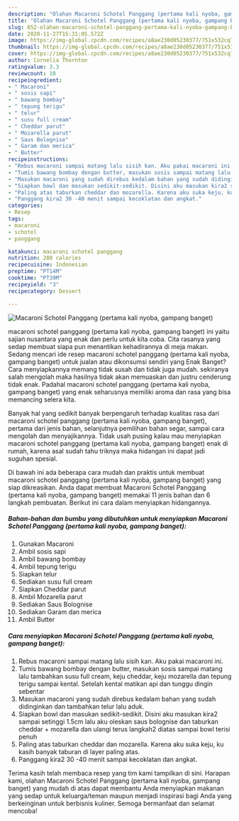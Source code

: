 ```yaml
---
description: "Olahan Macaroni Schotel Panggang (pertama kali nyoba, gampang banget) | Resep Bumbu Macaroni Schotel Panggang (pertama kali nyoba, gampang banget) Yang Mudah Dan Praktis"
title: "Olahan Macaroni Schotel Panggang (pertama kali nyoba, gampang banget) | Resep Bumbu Macaroni Schotel Panggang (pertama kali nyoba, gampang banget) Yang Mudah Dan Praktis"
slug: 652-olahan-macaroni-schotel-panggang-pertama-kali-nyoba-gampang-banget-resep-bumbu-macaroni-schotel-panggang-pertama-kali-nyoba-gampang-banget-yang-mudah-dan-praktis
date: 2020-11-27T15:31:05.572Z
image: https://img-global.cpcdn.com/recipes/a8ae230d05230377/751x532cq70/macaroni-schotel-panggang-pertama-kali-nyoba-gampang-banget-foto-resep-utama.jpg
thumbnail: https://img-global.cpcdn.com/recipes/a8ae230d05230377/751x532cq70/macaroni-schotel-panggang-pertama-kali-nyoba-gampang-banget-foto-resep-utama.jpg
cover: https://img-global.cpcdn.com/recipes/a8ae230d05230377/751x532cq70/macaroni-schotel-panggang-pertama-kali-nyoba-gampang-banget-foto-resep-utama.jpg
author: Cornelia Thornton
ratingvalue: 3.3
reviewcount: 10
recipeingredient:
- " Macaroni"
- " sosis sapi"
- " bawang bombay"
- " tepung terigu"
- " telur"
- " susu full cream"
- " Cheddar parut"
- " Mozarella parut"
- " Saus Bolognise"
- " Garam dan merica"
- " Butter"
recipeinstructions:
- "Rebus macaroni sampai matang lalu sisih kan. Aku pakai macaroni ini."
- "Tumis bawang bombay dengan butter, masukan sosis sampai matang lalu tambahkan susu full cream, keju cheddar, keju mozarella dan tepung terigu sampai kental. Setelah kental matikan api dan tunggu dingin sebentar"
- "Masukan macaroni yang sudah direbus kedalam bahan yang sudah didinginkan dan tambahkan telur lalu aduk."
- "Siapkan bowl dan masukan sedikit-sedikit. Disini aku masukan kira2 sampai setinggi 1.5cm lalu aku oleskan saus bolognise dan taburkan cheddar + mozarella dan ulangi terus langkah2 diatas sampai bowl terisi penuh"
- "Paling atas taburkan cheddar dan mozarella. Karena aku suka keju, ku kasih banyak taburan di layer paling atas."
- "Panggang kira2 30 -40 menit sampai kecoklatan dan angkat."
categories:
- Resep
tags:
- macaroni
- schotel
- panggang

katakunci: macaroni schotel panggang 
nutrition: 288 calories
recipecuisine: Indonesian
preptime: "PT14M"
cooktime: "PT39M"
recipeyield: "3"
recipecategory: Dessert

---
```



![Macaroni Schotel Panggang (pertama kali nyoba, gampang banget)](https://img-global.cpcdn.com/recipes/a8ae230d05230377/751x532cq70/macaroni-schotel-panggang-pertama-kali-nyoba-gampang-banget-foto-resep-utama.jpg)


macaroni schotel panggang (pertama kali nyoba, gampang banget) ini yaitu sajian nusantara yang enak dan perlu untuk kita coba. Cita rasanya yang sedap membuat siapa pun menantikan kehadirannya di meja makan.
Sedang mencari ide resep macaroni schotel panggang (pertama kali nyoba, gampang banget) untuk jualan atau dikonsumsi sendiri yang Enak Banget? Cara menyiapkannya memang tidak susah dan tidak juga mudah. sekiranya salah mengolah maka hasilnya tidak akan memuaskan dan justru cenderung tidak enak. Padahal macaroni schotel panggang (pertama kali nyoba, gampang banget) yang enak seharusnya memiliki aroma dan rasa yang bisa memancing selera kita.

Banyak hal yang sedikit banyak berpengaruh terhadap kualitas rasa dari macaroni schotel panggang (pertama kali nyoba, gampang banget), pertama dari jenis bahan, selanjutnya pemilihan bahan segar, sampai cara mengolah dan menyajikannya. Tidak usah pusing kalau mau menyiapkan macaroni schotel panggang (pertama kali nyoba, gampang banget) enak di rumah, karena asal sudah tahu triknya maka hidangan ini dapat jadi suguhan spesial.




Di bawah ini ada beberapa cara mudah dan praktis untuk membuat macaroni schotel panggang (pertama kali nyoba, gampang banget) yang siap dikreasikan. Anda dapat membuat Macaroni Schotel Panggang (pertama kali nyoba, gampang banget) memakai 11 jenis bahan dan 6 langkah pembuatan. Berikut ini cara dalam menyiapkan hidangannya.

<!--inarticleads1-->

##### Bahan-bahan dan bumbu yang dibutuhkan untuk menyiapkan Macaroni Schotel Panggang (pertama kali nyoba, gampang banget):

1. Gunakan  Macaroni
1. Ambil  sosis sapi
1. Ambil  bawang bombay
1. Ambil  tepung terigu
1. Siapkan  telur
1. Sediakan  susu full cream
1. Siapkan  Cheddar parut
1. Ambil  Mozarella parut
1. Sediakan  Saus Bolognise
1. Sediakan  Garam dan merica
1. Ambil  Butter




<!--inarticleads2-->

##### Cara menyiapkan Macaroni Schotel Panggang (pertama kali nyoba, gampang banget):

1. Rebus macaroni sampai matang lalu sisih kan. Aku pakai macaroni ini.
1. Tumis bawang bombay dengan butter, masukan sosis sampai matang lalu tambahkan susu full cream, keju cheddar, keju mozarella dan tepung terigu sampai kental. Setelah kental matikan api dan tunggu dingin sebentar
1. Masukan macaroni yang sudah direbus kedalam bahan yang sudah didinginkan dan tambahkan telur lalu aduk.
1. Siapkan bowl dan masukan sedikit-sedikit. Disini aku masukan kira2 sampai setinggi 1.5cm lalu aku oleskan saus bolognise dan taburkan cheddar + mozarella dan ulangi terus langkah2 diatas sampai bowl terisi penuh
1. Paling atas taburkan cheddar dan mozarella. Karena aku suka keju, ku kasih banyak taburan di layer paling atas.
1. Panggang kira2 30 -40 menit sampai kecoklatan dan angkat.




Terima kasih telah membaca resep yang tim kami tampilkan di sini. Harapan kami, olahan Macaroni Schotel Panggang (pertama kali nyoba, gampang banget) yang mudah di atas dapat membantu Anda menyiapkan makanan yang sedap untuk keluarga/teman maupun menjadi inspirasi bagi Anda yang berkeinginan untuk berbisnis kuliner. Semoga bermanfaat dan selamat mencoba!
